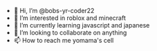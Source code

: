 - 👋 Hi, I’m @bobs-yr-coder22
- 👀 I’m interested in roblox and minecraft
- 🌱 I’m currently learning javascript and japanese
- 💞️ I’m looking to collaborate on anything
- 📫 How to reach me yomama's cell

<!---
bobs-yr-coder22/bobs-yr-coder22 is a ✨ special ✨ repository because its `README.md` (this file) appears on your GitHub profile.
You can click the Preview link to take a look at your changes.
--->
